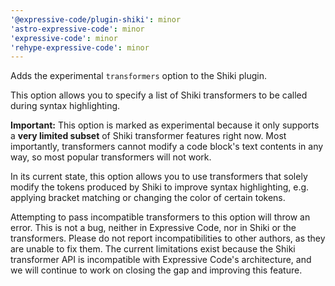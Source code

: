 ```yaml
---
'@expressive-code/plugin-shiki': minor
'astro-expressive-code': minor
'expressive-code': minor
'rehype-expressive-code': minor
---
```


Adds the experimental `transformers` option to the Shiki plugin.

This option allows you to specify a list of Shiki transformers to be called during syntax highlighting.

**Important:** This option is marked as experimental because it only supports a **very limited subset** of Shiki transformer features right now. Most importantly, transformers cannot modify a code block's text contents in any way, so most popular transformers will not work.

In its current state, this option allows you to use transformers that solely modify the tokens produced by Shiki to improve syntax highlighting, e.g. applying bracket matching or changing the color of certain tokens.

Attempting to pass incompatible transformers to this option will throw an error. This is not a bug, neither in Expressive Code, nor in Shiki or the transformers. Please do not report incompatibilities to other authors, as they are unable to fix them. The current limitations exist because the Shiki transformer API is incompatible with Expressive Code's architecture, and we will continue to work on closing the gap and improving this feature.
